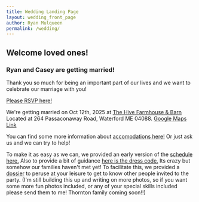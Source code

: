 ```yaml
---
title: Wedding Landing Page
layout: wedding_front_page
author: Ryan Mulqueen
permalink: /wedding/
---
```



## Welcome loved ones!

### Ryan and Casey are getting married! 

Thank you so much for being an important part of our lives and we want to celebrate our marriage with you!

[Please RSVP here!](https://s.surveyplanet.com/23z83glo)

We're getting married on Oct 12th, 2025 at [The Hive Farmhouse & Barn](https://www.thehiveweddings.com/)
Located at 264 Passaconaway Road, Waterford ME 04088. [Google Maps Link](https://maps.app.goo.gl/5GBNpqGNGGZMkQxH9)

You can find some more information about [accomodations here!]({{site.baseurl}}/location) Or just ask us and we can try to help!

To make it as easy as we can, we provided an early version of the [schedule here.]({{site.baseurl}}/schedule)
Also to provide a bit of guidance [here is the dress code.]({{site.baseurl}}/attire)
Its crazy but somehow our families haven't met yet! To facilitate this, we provided a [dossier]({{site.baseurl}}/dossier) to peruse at your leisure to get to know other people invited to the party. (I'm still building this up and writing on more photos, so if you want some more fun photos included, or any of your special skills included please send them to me! Thornton family coming soon!!) 




